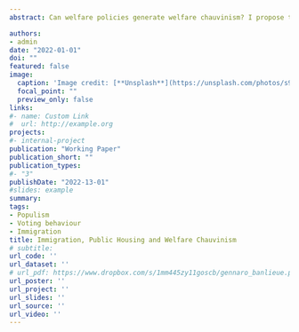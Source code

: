 ```yaml
---
abstract: Can welfare policies generate welfare chauvinism? I propose that, despite reducing scarcity, welfare expansion can generate welfare chauvinism when the immigrant-native divide is salient because the allocation of resources is framed around inter-group competition. I test this hypothesis in France, and exploit the staggered roll-out of a public housing policy around a population threshold. I show that municipalities with large pre-policy exposure to immigration react to public housing expansion by voting more for the National Front, i.e., the only party with an explicit welfare-chauvinist platform. An analysis of newspaper circulation reveals that, in the same places, local public opinion perceives a nexus between public housing and immigration. Conversely, municipalities with low pre-policy exposure to immigration respond to the policy with lower support for the National Front and a weaker association between public housing and immigration. Overall, the evidence suggests a role for anticipated (but not actual) competition over welfare benefits to be the driving force behind the results, and sheds new light on the challenges of adapting the welfare state to increasingly diverse societies. 

authors:
- admin
date: "2022-01-01"
doi: ""
featured: false
image:
  caption: 'Image credit: [**Unsplash**](https://unsplash.com/photos/s9CC2SKySJM)'
  focal_point: ""
  preview_only: false
links:
#- name: Custom Link
#  url: http://example.org
projects:
#- internal-project
publication: "Working Paper"
publication_short: ""
publication_types:
#- "3"
publishDate: "2022-13-01"
#slides: example
summary: 
tags: 
- Populism
- Voting behaviour
- Immigration
title: Immigration, Public Housing and Welfare Chauvinism
# subtitle:
url_code: ''
url_dataset: ''
# url_pdf: https://www.dropbox.com/s/1mm445zy11goscb/gennaro_banlieue.pdf?dl=0
url_poster: ''
url_project: ''
url_slides: ''
url_source: ''
url_video: ''
---
```


